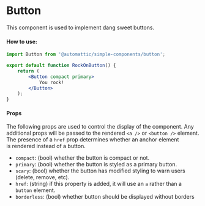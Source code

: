 Button
=========

This component is used to implement dang sweet buttons.

#### How to use:

```jsx
import Button from '@automattic/simple-components/button';

export default function RockOnButton() {
	return (
		<Button compact primary>
			You rock!
		</Button>
	);
}
```

#### Props

The following props are used to control the display of the component. Any additional props will be passed to the rendered `<a />` or `<button />` element. The presence of a `href` prop determines whether an anchor element is rendered instead of a button.

* `compact`: (bool) whether the button is compact or not.
* `primary`: (bool) whether the button is styled as a primary button.
* `scary`: (bool) whether the button has modified styling to warn users (delete, remove, etc).
* `href`: (string) if this property is added, it will use an `a` rather than a `button` element.
* `borderless`: (bool) whether button should be displayed without borders
